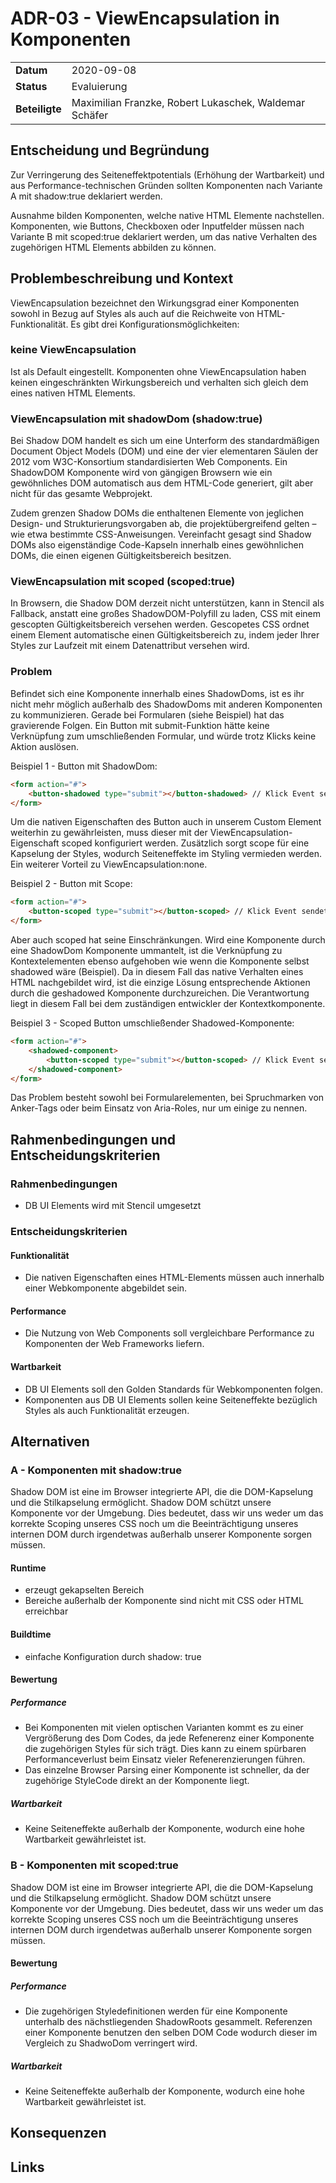# ADR-03 - ViewEncapsulation in Komponenten

|                |                                                        |     |
| -------------- | ------------------------------------------------------ | --- |
| **Datum**      | 2020-09-08                                             |
| **Status**     | Evaluierung                                            |
| **Beteiligte** | Maximilian Franzke, Robert Lukaschek, Waldemar Schäfer |

## Entscheidung und Begründung

Zur Verringerung des Seiteneffektpotentials (Erhöhung der Wartbarkeit) und aus Performance-technischen Gründen sollten Komponenten nach Variante A mit shadow:true deklariert werden.

Ausnahme bilden Komponenten, welche native HTML Elemente nachstellen. Komponenten, wie Buttons, Checkboxen oder Inputfelder müssen nach Variante B mit scoped:true deklariert werden, um das native Verhalten des zugehörigen HTML Elements abbilden zu können.

## Problembeschreibung und Kontext

ViewEncapsulation bezeichnet den Wirkungsgrad einer Komponenten sowohl in Bezug auf Styles als auch auf die Reichweite von HTML-Funktionalität. Es gibt drei Konfigurationsmöglichkeiten:

### keine ViewEncapsulation

Ist als Default eingestellt. Komponenten ohne ViewEncapsulation haben keinen eingeschränkten Wirkungsbereich und verhalten sich gleich dem eines nativen HTML Elements.

### ViewEncapsulation mit shadowDom (shadow:true)

Bei Shadow DOM handelt es sich um eine Unterform des standardmäßigen Document Object Models (DOM) und eine der vier elementaren Säulen der 2012 vom W3C-Konsortium standardisierten Web Components. Ein ShadowDOM Komponente wird von gängigen Browsern wie ein gewöhnliches DOM automatisch aus dem HTML-Code generiert, gilt aber nicht für das gesamte Webprojekt.

Zudem grenzen Shadow DOMs die enthaltenen Elemente von jeglichen Design- und Strukturierungsvorgaben ab, die projektübergreifend gelten – wie etwa bestimmte CSS-Anweisungen. Vereinfacht gesagt sind Shadow DOMs also eigenständige Code-Kapseln innerhalb eines gewöhnlichen DOMs, die einen eigenen Gültigkeitsbereich besitzen.

### ViewEncapsulation mit scoped (scoped:true)

In Browsern, die Shadow DOM derzeit nicht unterstützen, kann in Stencil als Fallback, anstatt eine großes ShadowDOM-Polyfill zu laden, CSS mit einem gescopten Gültigkeitsbereich versehen werden. Gescopetes CSS ordnet einem Element automatische einen Gültigkeitsbereich zu, indem jeder Ihrer Styles zur Laufzeit mit einem Datenattribut versehen wird.

### Problem

Befindet sich eine Komponente innerhalb eines ShadowDoms, ist es ihr nicht mehr möglich außerhalb des ShadowDoms mit anderen Komponenten zu kommunizieren. Gerade bei Formularen (siehe Beispiel) hat das gravierende Folgen. Ein Button mit submit-Funktion hätte keine Verknüpfung zum umschließenden Formular, und würde trotz Klicks keine Aktion auslösen.

Beispiel 1 - Button mit ShadowDom:
```html
<form action="#">
    <button-shadowed type="submit"></button-shadowed> // Klick Event sendet Formular nicht ab
</form>
```

Um die nativen Eigenschaften des Button auch in unserem Custom Element weiterhin zu gewährleisten, muss dieser mit der ViewEncapsulation-Eigenschaft scoped konfiguriert werden. Zusätzlich sorgt scope für eine Kapselung der Styles, wodurch Seiteneffekte im Styling vermieden werden. Ein weiterer Vorteil zu ViewEncapsulation:none.

Beispiel 2 - Button mit Scope:
```html
<form action="#">
    <button-scoped type="submit"></button-scoped> // Klick Event sendet Formular ab
</form>
```

Aber auch scoped hat seine Einschränkungen. Wird eine Komponente durch eine ShadowDom Komponente ummantelt, ist die Verknüpfung zu Kontextelementen ebenso aufgehoben wie wenn die Komponente selbst shadowed wäre (Beispiel). Da in diesem Fall das native Verhalten eines HTML nachgebildet wird, ist die einzige Lösung entsprechende Aktionen durch die geshadowed Komponente durchzureichen. Die Verantwortung liegt in diesem Fall bei dem zuständigen entwickler der Kontextkomponente.

Beispiel 3 - Scoped Button umschließender Shadowed-Komponente:
```html
<form action="#">
    <shadowed-component>
        <button-scoped type="submit"></button-scoped> // Klick Event sendet Formular nicht ab
    </shadowed-component>
</form>
```

Das Problem besteht sowohl bei Formularelementen, bei Spruchmarken von Anker-Tags oder beim Einsatz von Aria-Roles, nur um einige zu nennen.

## Rahmenbedingungen und Entscheidungskriterien

### Rahmenbedingungen

- DB UI Elements wird mit Stencil umgesetzt

### Entscheidungskriterien

#### Funktionalität

- Die nativen Eigenschaften eines HTML-Elements müssen auch innerhalb einer Webkomponente abgebildet sein.

#### Performance

- Die Nutzung von Web Components soll vergleichbare Performance zu Komponenten der Web Frameworks liefern.

#### Wartbarkeit

- DB UI Elements soll den Golden Standards für Webkomponenten folgen.
- Komponenten aus DB UI Elements sollen keine Seiteneffekte bezüglich Styles als auch Funktionalität erzeugen.

## Alternativen

### A - Komponenten mit shadow:true

Shadow DOM ist eine im Browser integrierte API, die die DOM-Kapselung und die Stilkapselung ermöglicht. Shadow DOM schützt unsere Komponente vor der Umgebung. Dies bedeutet, dass wir uns weder um das korrekte Scoping unseres CSS noch um die Beeinträchtigung unseres internen DOM durch irgendetwas außerhalb unserer Komponente sorgen müssen.

#### Runtime

- erzeugt gekapselten Bereich
- Bereiche außerhalb der Komponente sind nicht mit CSS oder HTML erreichbar

#### Buildtime

- einfache Konfiguration durch shadow: true

#### Bewertung

##### Performance

- Bei Komponenten mit vielen optischen Varianten kommt es zu einer Vergrößerung des Dom Codes, da jede Refenerenz einer Komponente die zugehörigen Styles für sich trägt. Dies kann zu einem spürbaren Performanceverlust beim Einsatz vieler Refenerenzierungen führen.
- Das einzelne Browser Parsing einer Komponente ist schneller, da der zugehörige StyleCode direkt an der Komponente liegt.

##### Wartbarkeit

- Keine Seiteneffekte außerhalb der Komponente, wodurch eine hohe Wartbarkeit gewährleistet ist.

### B - Komponenten mit scoped:true

Shadow DOM ist eine im Browser integrierte API, die die DOM-Kapselung und die Stilkapselung ermöglicht. Shadow DOM schützt unsere Komponente vor der Umgebung. Dies bedeutet, dass wir uns weder um das korrekte Scoping unseres CSS noch um die Beeinträchtigung unseres internen DOM durch irgendetwas außerhalb unserer Komponente sorgen müssen.

#### Bewertung

##### Performance

- Die zugehörigen Styledefinitionen werden für eine Komponente unterhalb des nächstliegenden ShadowRoots gesammelt. Referenzen einer Komponente benutzen den selben DOM Code wodurch dieser im Vergleich zu ShadwoDom verringert wird.

##### Wartbarkeit

- Keine Seiteneffekte außerhalb der Komponente, wodurch eine hohe Wartbarkeit gewährleistet ist.

## Konsequenzen

## Links

